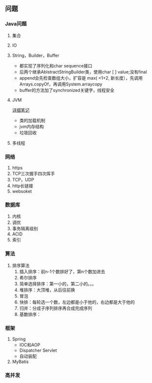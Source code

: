 ## 问题

### Java问题

1. 集合

2. IO

3. String，Builder，Buffer
   - 都实现了序列化和char sequence接口
   - 后两个继承AblstractStringBuilder类，使用char [ ] value;没有final
   - append会先检查数组大小，扩容是 max( <1+2, 新长度），先调用Arrays.copyOf，再调用System.arraycopy
   - buffer的方法加了synchronized关键字，线程安全
   
4. JVM
   
   [详细笔记](jvm.md)
   
   - 类的加载机制
   - jvm内存结构
   - 垃圾回收
   
5. 多线程

### 网络

1. https
2. TCP三次握手四次挥手
3. TCP，UDP
4. http长链接
5. websoket

### 数据库

1. 内核
2. 调优
3. 事务隔离级别
4. ACID
5. 索引

### 算法

1. 排序算法
   1. 插入排序：前n-1个数排好了，第n个数加进去
   2. 希尔排序
   3. 简单选择排序：第一小的，第二小的。。。
   4. 堆排序：大顶堆，从后往前换
   5. 冒泡
   6. 快排：每轮选一个数，左边都是小于他的，右边都是大于他的
   7. 归并：分成子序列排序再合成完成序列
   8. 基数排序：

### 框架

1. Spring
   - IOC和AOP
   - Dispatcher Servlet
   - 自动装配
2. MyBatis

### 高并发